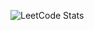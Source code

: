 <!-- LEETCODE_STATS_START -->
![LeetCode Stats](https://raw.githubusercontent.com/Krishnarevanthkarra/LeetCode-Stats/Display.svg?cache_bust=1747545442)
<!-- LEETCODE_STATS_END -->
